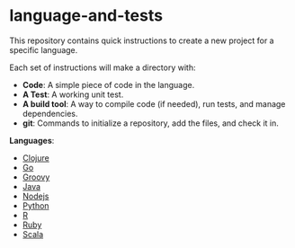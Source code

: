 language-and-tests
==================

This repository contains quick instructions to create a new project for a specific language.

Each set of instructions will make a directory with:

 * **Code**: A simple piece of code in the language.
 * **A Test**: A working unit test.
 * **A build tool**: A way to compile code (if needed), run tests, and manage
   dependencies.
 * **git**: Commands to initialize a repository, add the files, and check it in.

**Languages**:
 * [Clojure](clojure/README.md)
 * [Go](go/README.md)
 * [Groovy](groovy/README.md)
 * [Java](java/README.md)
 * [Nodejs](nodejs/README.md)
 * [Python](python/README.md)
 * [R](r/README.md)
 * [Ruby](ruby/README.md)
 * [Scala](scala/README.md)
